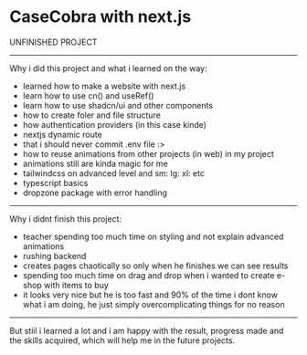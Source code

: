 # CaseCobra with next.js

UNFINISHED PROJECT

---

Why i did this project and what i learned on the way:

- learned how to make a website with next.js
- learn how to use cn() and useRef()
- learn how to use shadcn/ui and other components
- how to create foler and file structure
- how authentication providers (in this case kinde)
- nextjs dynamic route
- that i should never commit .env file :>
- how to reuse animations from other projects (in web) in my project
- animations still are kinda magic for me
- tailwindcss on advanced level and sm: lg: xl: etc
- typescript basics
- dropzone package with error handling

---

Why i didnt finish this project:

- teacher spending too much time on styling and not explain advanced animations
- rushing backend
- creates pages chaotically so only when he finishes we can see results
- spending too much time on drag and drop when i wanted to create e-shop with items to buy
- it looks very nice but he is too fast and 90% of the time i dont know what i am doing, he just simply overcomplicating things for no reason

---

But stiil i learned a lot and i am happy with the result, progress made and the skills acquired, which will help me in the future projects.
